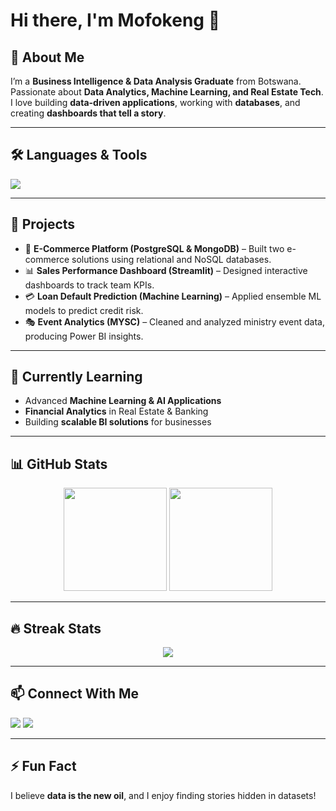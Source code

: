 # Hi there, I'm Mofokeng 👋  

## 🚀 About Me  
I’m a **Business Intelligence & Data Analysis Graduate** from Botswana. Passionate about **Data Analytics, Machine Learning, and Real Estate Tech**.  
I love building **data-driven applications**, working with **databases**, and creating **dashboards that tell a story**.  

---

## 🛠️ Languages & Tools  
<p>
  <img src="https://skillicons.dev/icons?i=python,r,postgres,mongodb,powerbi,git,github,vscode" />
</p>

---

## 📌 Projects  
- 🛒 **E-Commerce Platform (PostgreSQL & MongoDB)** – Built two e-commerce solutions using relational and NoSQL databases.  
- 📊 **Sales Performance Dashboard (Streamlit)** – Designed interactive dashboards to track team KPIs.  
- 💳 **Loan Default Prediction (Machine Learning)** – Applied ensemble ML models to predict credit risk.  
- 🎭 **Event Analytics (MYSC)** – Cleaned and analyzed ministry event data, producing Power BI insights.  

---

## 🌱 Currently Learning  
- Advanced **Machine Learning & AI Applications**  
- **Financial Analytics** in Real Estate & Banking  
- Building **scalable BI solutions** for businesses  

---

## 📊 GitHub Stats  
<p align="center">
  <img src="https://github-readme-stats.vercel.app/api?username=YOUR-USERNAME&show_icons=true&theme=radical" height="165"/>
  <img src="https://github-readme-stats.vercel.app/api/top-langs/?username=YOUR-USERNAME&layout=compact&theme=radical" height="165"/>
</p>  

---

## 🔥 Streak Stats  
<p align="center">
  <img src="https://github-readme-streak-stats.herokuapp.com/?user=YOUR-USERNAME&theme=radical" />
</p>  

---

## 📫 Connect With Me  
<p>
  <a href="https://linkedin.com/in/YOUR-LINKEDIN"><img src="https://img.shields.io/badge/LinkedIn-blue?style=for-the-badge&logo=linkedin" /></a>
  <a href="mailto:YOUR-EMAIL"><img src="https://img.shields.io/badge/Email-D14836?style=for-the-badge&logo=gmail&logoColor=white" /></a>
</p>  

---

## ⚡ Fun Fact  
I believe **data is the new oil**, and I enjoy finding stories hidden in datasets!  
